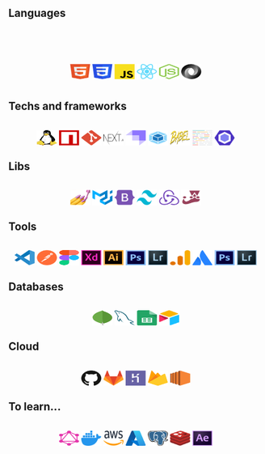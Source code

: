 ## Languages
<div style="display:inline_block;line-height:4;" align="center"><br>
  <img align="center" alt="html" height="30" width="40" src="https://github.com/cadumillet/cadumillet/blob/main/assets/icons/html.svg">
  <img align="center" height="30" width="40" src="https://github.com/cadumillet/cadumillet/blob/main/assets/icons/css.svg">
  <img align="center" height="30" width="40" src="https://github.com/cadumillet/cadumillet/blob/main/assets/icons/javascript.svg">
  <img align="center" height="30" width="40" src="https://github.com/cadumillet/cadumillet/blob/main/assets/icons/react.svg">
  <img align="center" height="30" width="40" src="https://github.com/cadumillet/cadumillet/blob/main/assets/icons/nodejs.svg"> 
  <img align="center" height="30" width="40" src="https://github.com/cadumillet/cadumillet/blob/main/assets/icons/json.svg" />
</div>

## Techs and frameworks
<div style="display:inline_block" align="center"><br>
  <img align="center" alt="linux" height="30" width="40" src="https://github.com/cadumillet/cadumillet/blob/main/assets/icons/linux.svg">
  <img align="center" height="30" width="40" src="https://github.com/cadumillet/cadumillet/blob/main/assets/icons/npm.svg">
  <img align="center" height="30" width="40" src="https://github.com/cadumillet/cadumillet/blob/main/assets/icons/git.svg">
  <img align="center" height="30" width="40" src="https://github.com/cadumillet/cadumillet/blob/main/assets/icons/nextjs.svg">
  <img align="center" height="30" width="40" src="https://github.com/cadumillet/cadumillet/blob/main/assets/icons/strapi.svg"> 
  <img align="center" height="30" width="40" src="https://github.com/cadumillet/cadumillet/blob/main/assets/icons/webpack.svg"> 
  <img align="center" height="30" width="40" src="https://github.com/cadumillet/cadumillet/blob/main/assets/icons/babel.svg" />
  <img align="center" height="30" width="40" src="https://github.com/cadumillet/cadumillet/blob/main/assets/icons/prettier.svg"> 
  <img align="center" height="30" width="40" src="https://github.com/cadumillet/cadumillet/blob/main/assets/icons/eslint.svg" />
</div>

## Libs
<div style="display:inline_block" align="center"><br>
  <img align="center" alt="styled-components" height="30" width="40" src="https://github.com/cadumillet/cadumillet/blob/main/assets/icons/styled-components.svg">
  <img align="center" height="30" width="40" src="https://github.com/cadumillet/cadumillet/blob/main/assets/icons/mui.svg">
  <img align="center" height="30" width="40" src="https://github.com/cadumillet/cadumillet/blob/main/assets/icons/bootstrap.svg">
  <img align="center" height="30" width="40" src="https://github.com/cadumillet/cadumillet/blob/main/assets/icons/tailwind.svg">
  <img align="center" height="30" width="40" src="https://github.com/cadumillet/cadumillet/blob/main/assets/icons/redux.svg"> 
  <img align="center" height="30" width="40" src="https://github.com/cadumillet/cadumillet/blob/main/assets/icons/jest.svg" />
</div>

## Tools
<div style="display:inline_block" align="center"><br>
  <img align="center" alt="vscode" height="30" width="40" src="https://github.com/cadumillet/cadumillet/blob/main/assets/icons/vscode.svg">
  <img align="center" height="30" width="40" src="https://github.com/cadumillet/cadumillet/blob/main/assets/icons/postman.svg">
  <img align="center" height="30" width="40" src="https://github.com/cadumillet/cadumillet/blob/main/assets/icons/figma.svg">
  <img align="center" height="30" width="40" src="https://github.com/cadumillet/cadumillet/blob/main/assets/icons/xd.svg">
  <img align="center" height="30" width="40" src="https://github.com/cadumillet/cadumillet/blob/main/assets/icons/illustrator.svg"> 
  <img align="center" height="30" width="40" src="https://github.com/cadumillet/cadumillet/blob/main/assets/icons/photoshop.svg" />
  <img align="center" height="30" width="40" src="https://github.com/cadumillet/cadumillet/blob/main/assets/icons/lightroom.svg" />
  <img align="center" height="30" width="40" src="https://github.com/cadumillet/cadumillet/blob/main/assets/icons/analytics.svg">
  <img align="center" height="30" width="40" src="https://github.com/cadumillet/cadumillet/blob/main/assets/icons/atlassian.svg"> 
  <img align="center" height="30" width="40" src="https://github.com/cadumillet/cadumillet/blob/main/assets/icons/photoshop.svg" />
  <img align="center" height="30" width="40" src="https://github.com/cadumillet/cadumillet/blob/main/assets/icons/lightroom.svg" />
</div>

## Databases
<div style="display:inline_block" align="center"><br>
  <img align="center" alt="mongodb" height="30" width="40" src="https://github.com/cadumillet/cadumillet/blob/main/assets/icons/mongodb.svg">
  <img align="center" height="30" width="40" src="https://github.com/cadumillet/cadumillet/blob/main/assets/icons/mysql.svg">
  <img align="center" height="30" width="40" src="https://github.com/cadumillet/cadumillet/blob/main/assets/icons/sheets.svg">
  <img align="center" height="30" width="40" src="https://github.com/cadumillet/cadumillet/blob/main/assets/icons/airtable.svg">
</div>

## Cloud
<div style="display:inline_block" align="center"><br>
  <img align="center" alt="github" height="30" width="40" src="https://github.com/cadumillet/cadumillet/blob/main/assets/icons/github.svg">
  <img align="center" height="30" width="40" src="https://github.com/cadumillet/cadumillet/blob/main/assets/icons/gitlab.svg">
  <img align="center" alt="github" height="30" width="40" src="https://github.com/cadumillet/cadumillet/blob/main/assets/icons/heroku.svg">
  <img align="center" height="30" width="40" src="https://github.com/cadumillet/cadumillet/blob/main/assets/icons/firebase.svg">
  <img align="center" height="30" width="40" src="https://github.com/cadumillet/cadumillet/blob/main/assets/icons/ec2.svg">
</div>

## To learn...
<div style="display:inline_block" align="center"><br>
  <img align="center" alt="graphql" height="30" width="40" src="https://github.com/cadumillet/cadumillet/blob/main/assets/icons/graphql.svg">
  <img align="center" height="30" width="40" src="https://github.com/cadumillet/cadumillet/blob/main/assets/icons/docker.svg">
  <img align="center" alt="github" height="30" width="40" src="https://github.com/cadumillet/cadumillet/blob/main/assets/icons/aws.svg">
  <img align="center" alt="github" height="30" width="40" src="https://github.com/cadumillet/cadumillet/blob/main/assets/icons/azure.svg">
  <img align="center" height="30" width="40" src="https://github.com/cadumillet/cadumillet/blob/main/assets/icons/postgressql.svg">
  <img align="center" height="30" width="40" src="https://github.com/cadumillet/cadumillet/blob/main/assets/icons/redis.svg">
  <img align="center" height="30" width="40" src="https://github.com/cadumillet/cadumillet/blob/main/assets/icons/aftereffects.svg">
</div>
